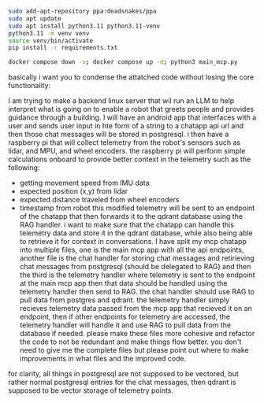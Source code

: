 ```bash
sudo add-apt-repository ppa:deadsnakes/ppa
sudo apt update
sudo apt install python3.11 python3.11-venv
python3.11 -m venv venv
source venv/bin/activate
pip install -r requirements.txt
```

```bash
docker compose down -v; docker compose up -d; python3 main_mcp.py
```


basically i want you to condense the attatched code without losing the core functionality:

I am trying to make a backend linux server that wil run an LLM to help interpret what is going on to enable a robot that greets people and provides guidance through a building. I will have an android app that interfaces with a user and sends user input in hte form of a string to a chatapp api url and then those chat messages will be stored in postgresql. i then have a raspberry pi that will collect telemetry from the robot's sensors such as lidar, and MPU, and wheel encoders. the raspberry pi will perform simple calculations onboard to provide better context in the telemetry such as the following:
 - getting movement speed from IMU data
- expected position (x,y) from lidar
- expected distance traveled from wheel encoders
- timestamp from robot
this modified telemetry will be sent to an endpoint of the chatapp that then forwards it to the qdrant database using the RAG handler. i want to make sure that the chatapp can handle this telemetry data and store it in the qdrant database, while also being able to retrieve it for context in conversations.
I have split my mcp chatapp into multiple files, one is the main mcp app with all the api endpoints, another file is the chat handler for storing chat messages and retirieving chat messages from postgresql (should be delegated to RAG) and then the third is the telemetry handler where telemetry is sent to the endpoint at the main mcp app then that data should be handled using the telemetry handler then send to RAG. the chat handler should use RAG to pull data from postgres and qdrant. the telemetry handler simply recieves telemetry data passed from the mcp app that recieved it on an endpoint, then if other endpoints for telemetry are accessed, the telemetry handler will handle it and use RAG to pull data from the database if needed. please make these files more cohesive and refactor the code to not be redundant and make things flow better. you don't need to give me the complete files but please point out where to make improvements in what files and the improved code.

for clarity, all things in postgresql are not supposed to be vectored, but rather normal postgresql entries for the chat messages, then qdrant is supposed to be vector storage of telemetry points.